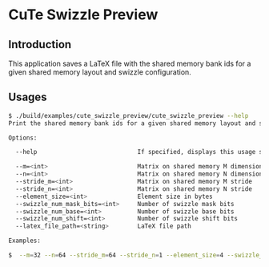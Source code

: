 # CuTe Swizzle Preview

## Introduction

This application saves a LaTeX file with the shared memory bank ids for a given shared memory layout and swizzle configuration.

## Usages

```bash
$ ./build/examples/cute_swizzle_preview/cute_swizzle_preview --help
Print the shared memory bank ids for a given shared memory layout and swizzle configuration.

Options:

  --help                            If specified, displays this usage statement.

  --m=<int>                         Matrix on shared memory M dimension
  --n=<int>                         Matrix on shared memory N dimension
  --stride_m=<int>                  Matrix on shared memory M stride
  --stride_n=<int>                  Matrix on shared memory N stride
  --element_size=<int>              Element size in bytes
  --swizzle_num_mask_bits=<int>     Number of swizzle mask bits
  --swizzle_num_base=<int>          Number of swizzle base bits
  --swizzle_num_shift=<int>         Number of swizzle shift bits
  --latex_file_path=<string>        LaTeX file path

Examples:

$  --m=32 --n=64 --stride_m=64 --stride_n=1 --element_size=4 --swizzle_num_mask_bits=5 --swizzle_num_base=0 --swizzle_num_shift=6 --latex_file_path=shared_memory_bank_ids.tex
```
